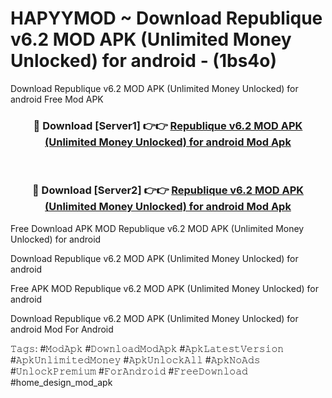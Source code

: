 # HAPYYMOD ~ Download Republique v6.2 MOD APK (Unlimited Money Unlocked) for android - (1bs4o)
Download Republique v6.2 MOD APK (Unlimited Money Unlocked) for android Free Mod APK

<div align="center">
<h3>🔴 Download [Server1] 👉👉 <a href="https://apk-comot.site?title=Republique_v6.2_MOD_APK_(Unlimited_Money_Unlocked)_for_android">Republique v6.2 MOD APK (Unlimited Money Unlocked) for android Mod Apk</a></h3><br>

<h3>🔴 Download [Server2] 👉👉 <a href="https://apk-comot.site?title=Republique_v6.2_MOD_APK_(Unlimited_Money_Unlocked)_for_android">Republique v6.2 MOD APK (Unlimited Money Unlocked) for android Mod Apk</a></h3>
</div>


Free Download APK MOD Republique v6.2 MOD APK (Unlimited Money Unlocked) for android

Download Republique v6.2 MOD APK (Unlimited Money Unlocked) for android 

Free APK MOD Republique v6.2 MOD APK (Unlimited Money Unlocked) for android 

Download Republique v6.2 MOD APK (Unlimited Money Unlocked) for android Mod For Android

𝚃𝚊𝚐𝚜: #𝙼𝚘𝚍𝙰𝚙𝚔 #𝙳𝚘𝚠𝚗𝚕𝚘𝚊𝚍𝙼𝚘𝚍𝙰𝚙𝚔 #𝙰𝚙𝚔𝙻𝚊𝚝𝚎𝚜𝚝𝚅𝚎𝚛𝚜𝚒𝚘𝚗 #𝙰𝚙𝚔𝚄𝚗𝚕𝚒𝚖𝚒𝚝𝚎𝚍𝙼𝚘𝚗𝚎𝚢 #𝙰𝚙𝚔𝚄𝚗𝚕𝚘𝚌𝚔𝙰𝚕𝚕 #𝙰𝚙𝚔𝙽𝚘𝙰𝚍𝚜 #𝚄𝚗𝚕𝚘𝚌𝚔𝙿𝚛𝚎𝚖𝚒𝚞𝚖 #𝙵𝚘𝚛𝙰𝚗𝚍𝚛𝚘𝚒𝚍 #𝙵𝚛𝚎𝚎𝙳𝚘𝚠𝚗𝚕𝚘𝚊𝚍 #home_design_mod_apk